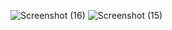 ![Screenshot (16)](https://github.com/Shrutipawar2519/calculator.github.io/assets/125301869/d69bb274-096a-48af-8b72-b70cefc535e6)
![Screenshot (15)](https://github.com/Shrutipawar2519/calculator.github.io/assets/125301869/1013ec91-7d40-4ce1-a4b5-f8d9ac91c9bc)

